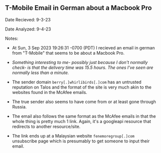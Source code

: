 ## T-Mobile Email in German about a Macbook Pro

Date Recieved: 9-3-23

Date Analyzed: 9-4-23

Notes:

* At Sun, 3 Sep 2023 19:26:31 -0700 (PDT) I recieved an email in german from "T-Mobile" that seems to be about a Macbook Pro.

* *Something interesting to me- possibly just because I don't normally check- is that the delivery time was 15.5 hours. The ones I've seen are normally less than a minute.*

* The sender domain `berry[.]whirlibirds[.]com` has an untrusted reputation on Talos and the format of the site is very much akin to the websites found in the McAfee emails.

* The true sender also seems to have come from or at least gone through Russia.

* The email also follows the same format as the McAfee emails in that the whole thing is pretty much 1 link. Again, it's a googleapi resource that redirects to another resource/site.

* The link ends up at a Malaysian website `fenemoregroup[.]com` unsubscribe page which is presumably to get someone to input their email.